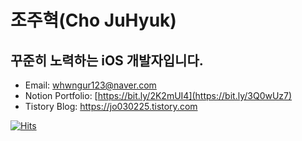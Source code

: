 # 조주혁(Cho JuHyuk)
## 꾸준히 노력하는 iOS 개발자입니다.
* Email: whwngur123@naver.com
* Notion Portfolio: [https://bit.ly/2K2mUI4](https://bit.ly/3Q0wUz7)
* Tistory Blog: https://jo030225.tistory.com


[![Hits](https://hits.seeyoufarm.com/api/count/incr/badge.svg?url=https%3A%2F%2Fgithub.com%2Fjo030225&count_bg=%2379C83D&title_bg=%23555555&icon=&icon_color=%23E7E7E7&title=hits&edge_flat=false)](https://hits.seeyoufarm.com)                                                     
